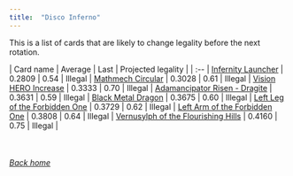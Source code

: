 ```yaml
---
title:  "Disco Inferno"
---
```


This is a list of cards that are likely to change legality before the next rotation.

| Card name | Average | Last | Projected legality |
| :-- |
[Infernity Launcher](https://db.ygoprodeck.com/card/?search=Infernity%20Launcher) | 0.2809 | 0.54 | Illegal |
[Mathmech Circular](https://db.ygoprodeck.com/card/?search=Mathmech%20Circular) | 0.3028 | 0.61 | Illegal |
[Vision HERO Increase](https://db.ygoprodeck.com/card/?search=Vision%20HERO%20Increase) | 0.3333 | 0.70 | Illegal |
[Adamancipator Risen - Dragite](https://db.ygoprodeck.com/card/?search=Adamancipator%20Risen%20-%20Dragite) | 0.3631 | 0.59 | Illegal |
[Black Metal Dragon](https://db.ygoprodeck.com/card/?search=Black%20Metal%20Dragon) | 0.3675 | 0.60 | Illegal |
[Left Leg of the Forbidden One](https://db.ygoprodeck.com/card/?search=Left%20Leg%20of%20the%20Forbidden%20One) | 0.3729 | 0.62 | Illegal |
[Left Arm of the Forbidden One](https://db.ygoprodeck.com/card/?search=Left%20Arm%20of%20the%20Forbidden%20One) | 0.3808 | 0.64 | Illegal |
[Vernusylph of the Flourishing Hills](https://db.ygoprodeck.com/card/?search=Vernusylph%20of%20the%20Flourishing%20Hills) | 0.4160 | 0.75 | Illegal |

<br>

###### [Back home](index)